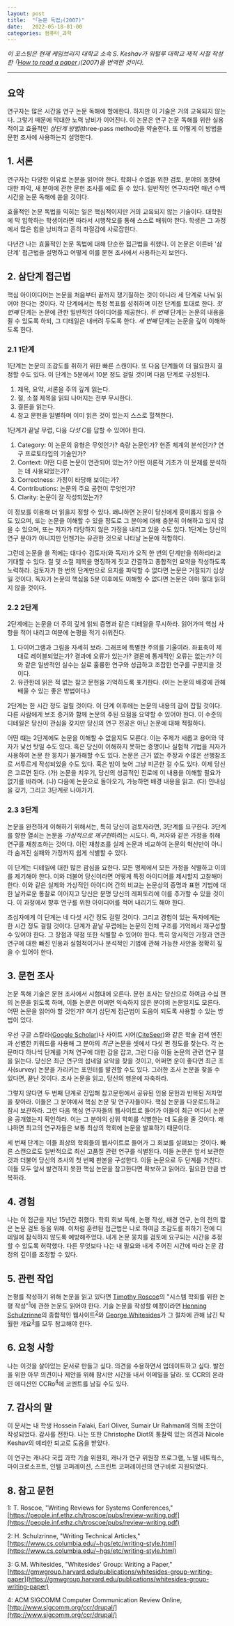 ```yaml
---
layout: post
title:  "｢논문 독법｣(2007)"
date:   2022-05-18-01-00
categories: 컴퓨터_과학
---
```

*이 포스팅은 현재 케임브리지 대학교 소속 S. Keshav가 워털루 대학교 재직 시절 작성한 ｢[How to read a paper](https://dl.acm.org/doi/10.1145/1273445.1273458)｣(2007)을 번역한 것이다.*

---

## 요약

연구자는 많은 시간을 연구 논문 독해에 할애한다. 하지만 이 기술은 거의 교육되지 않는다. 그렇기 때문에 막대한 노력 낭비가 이어진다. 이 논문은 연구 논문 독해를 위한 실용적이고 효율적인 *삼단계 방법*(three-pass method)을 약술한다. 또 어떻게 이 방법을 문헌 조사에 사용하는지 설명한다.

## 1. 서론

연구자는 다양한 이유로 논문을 읽어야 한다. 학회나 수업을 위한 검토, 분야의 동향에 대한 파악, 새 분야에 관한 문헌 조사를 예로 들 수 있다. 일반적인 연구자라면 매년 수백 시간을 논문 독해에 쏟을 것이다.

효율적인 논문 독법을 익히는 일은 핵심적이지만 거의 교육되지 않는 기술이다. 대학원에 막 입학하는 학생이라면 따라서 시행착오를 통해 스스로 배워야 한다. 학생은 그 과정에서 많은 힘을 낭비하고 흔히 좌절감에 사로잡힌다.

다년간 나는 효율적인 논문 독법에 대해 단순한 접근법을 취했다. 이 논문은 이른바 '삼단계' 접근법을 설명하고 어떻게 이를 문헌 조사에서 사용하는지 보인다.

## 2. 삼단계 접근법

핵심 아이이디어는 논문을 처음부터 끝까지 쟁기질하는 것이 아니라 세 단계로 나눠 읽어야 한다는 것이다. 각 단계에서는 특정 목표를 성취하며 이전 단계를 토대로 한다. *첫 번째* 단계는 논문에 관한 일반적인 아이디어를 제공한다. *두 번째* 단계는 논문의 내용을 쥘 수 있도록 하되, 그 디테일은 내버려 두도록 한다. *세 번째* 단계는 논문을 깊이 이해하도록 한다.

### 2.1 1단계

1단계는 논문의 조감도를 취하기 위한 빠른 스캔이다. 또 다음 단계들이 더 필요한지 결정할 수도 있다. 이 단계는 5분에서 10분 정도 걸릴 것이며 다음 단계로 구성된다.

1. 제목, 요약, 서론을 주의 깊게 읽는다.
2. 절, 소절 제목을 읽되 나머지는 전부 무시한다.
3. 결론을 읽는다.
4. 참고 문헌을 일별하며 이미 읽은 것이 있는지 스스로 힐책한다.

1단계가 끝날 무렵, 다음 *다섯 C*를 답할 수 있어야 한다.

1. Category: 이 논문의 유형은 무엇인가? 측량 논문인가? 현존 체계의 분석인가? 연구 프로토타입의 기술인가?
2. Context: 어떤 다른 논문이 연관되어 있는가? 어떤 이론적 기초가 이 문제를 분석하는 데 사용되었는가?
3. Correctness: 가정이 타당해 보이는가?
4. Contributions: 논문의 주요 공헌이 무엇인가?
5. Clarity: 논문이 잘 작성되었는가?

이 정보를 이용해 더 읽을지 정할 수 있다. 왜냐하면 논문이 당신에게 흥미롭지 않을 수도 있으며, 또는 논문을 이해할 수 있을 정도로 그 분야에 대해 충분히 이해하고 있지 않을 수 있으며, 또는 저자가 타당하지 않은 가정을 내리고 있을 수도 있다. 1단계는 당신의 연구 분야가 아니지만 언젠가는 유관한 것으로 나타날 논문에 적합하다.

그런데 논문을 쓸 적에는 대다수 검토자(와 독자)가 오직 한 번의 단계만을 취하리라고 기대할 수 있다. 절 및 소절 제목을 명징하게 짓고 간결하고 종합적인 요약을 작성하도록 노력하라. 검토자가 한 번의 단계만으로 요지를 파악할 수 없다면 논문은 거절되기 십상일 것이다. 독자가 논문의 핵심을 5분 이후에도 이해할 수 없다면 논문은 아마 절대 읽히지 않을 것이다.

### 2.2 2단계

2단계에는 논문을 더 주의 깊게 읽되 증명과 같은 디테일을 무시하라. 읽어가며 핵심 사항을 적어 내리고 여분에 논평을 적기 쉬워진다.

1. 다이어그램과 그림을 자세히 보라. 그래프에 특별한 주의를 기울여라. 좌표축이 제대로 레이블되었는가? 결과에 오류가 있는가? 결론에 통계적인 오류는 없는가? 이와 같은 일반적인 실수는 실로 훌륭한 연구와 성급하고 조잡한 연구를 구분지을 것이다.
2. 유관한데 읽은 적 없는 참고 문헌을 기억하도록 표기한다. (이는 논문의 배경에 관해 배울 수 있는 좋은 방법이다.)

2단계는 한 시간 정도 걸릴 것이다. 이 단계 이후에는 논문의 내용의 감이 잡힐 것이다. 다른 사람에게 보조 증거와 함께 논문의 주된 요점을 요약할 수 있어야 한다. 이 수준의 디테일은 당신이 관심을 갖지만 당신의 연구 전공은 아닌 논문에 대해 적절하다.

어떤 떄는 2단계에도 논문을 이해할 수 없을지도 모른다. 이는 주제가 새롭고 용어와 약자가 낯선 탓일 수도 있다. 혹은 당신이 이해하지 못하는 증명이나 실험적 기법을 저자가 사용하여 논문 한 뭉치가 불가해할 수도 있다. 논문은 근거 없는 주장과 수많은 선행참조로 서투르게 작성되었을 수도 있다. 혹은 밤이 늦어 그냥 피곤한 걸 수도 있다. 이제 당신은 고르면 된다. (가) 논문을 치우기, 당신의 성공적인 진로에 이 내용을 이해할 필요가 없기를 바라며. (나) 다음에 논문으로 돌아오기, 가능하면 배경 내용을 읽고. (다) 인내심을 갖기, 그리고 3단계로 나아가기.

### 2.3 3단계

논문을 완전하게 이해하기 위해서는, 특히 당신이 검토자라면, 3단계를 요구한다. 3단계를 향한 열쇠는 논문을 *가상적으로 재구현*하려는 시도다. 즉, 저자와 같은 가정을 취해 연구를 재창조하는 것이다. 이런 재창조를 실제 논문과 비교하여 논문의 혁신만이 아니라 숨겨진 실패와 가정까지 쉽게 식별할 수 있다.

이 단계는 디테일에 대한 많은 괌심을 요한다. 모든 명제에서 모든 가정을 식별하고 이의를 제기해야 한다. 이와 더불어 당신이라면 어떻게 특정 아이디어를 제시할지 고찰해야 한다. 이와 같은 실제와 가상적인 아이디어 간의 비교는 논문상의 증명과 표현 기법에 대한 날카로운 통찰로 이어지고 당신은 분명 당신의 레퍼토리에 이를 추가할 수 있을 것이다. 이 과정에서 향후 연구를 위한 아이디어를 적어 내리기도 해야 한다.

초심자에게 이 단계는 네 다섯 시간 정도 걸릴 것이다. 그리고 경험이 있는 독자에게는 한 시간 정도 걸릴 것이다. 단계가 끝날 무렵에는 논문의 전체 구조를 기억에서 재구성할 수 있어야 한다. 그 장점과 약점 또한 식별할 수 있어야 한다. 특히 암시적인 가정과 연관 연구에 대한 빠진 인용과 실험적이거나 분석적인 기법에 관해 가능한 사안을 정확히 짚을 수 있어야 한다.

## 3. 문헌 조사

논문 독해 기술은 문헌 조사에서 시험대에 오른다. 문헌 조사는 당신으로 하여금 수십 편의 논문을 읽도록 하며, 이들 논문은 어쩌면 익숙하지 않은 분야의 논문일지도 모른다. 어떤 논문을 읽어야 할 것인가? 여기 삼단계 접근법이 도움이 되도록 사용할 수 있는 방법이 있다.

우선 구글 스칼라([Google Scholar](https://scholar.google.com/))나 사이트 시어([CiteSeer](http://citeseerx.ist.psu.edu/index;jsessionid=802EAC06AD1A65A897EFE0745DFCABDC))와 같은 학술 검색 엔진과 선별한 키워드를 사용해 그 분야의 *최근* 논문을 셋에서 다섯 편 정도를 찾는다. 각 논문마다 하나씩 단계를 거쳐 연구에 대한 감을 잡고, 그런 다음 이들 논문의 관련 연구 절을 읽는다. 당신은 최근 연구의 섬네일 요악을 찾을 것이고, 어쩌면 운이 좋다면 최근 조사(survey) 논문을 가리키는 포인터를 발견할 수도 있다. 그러한 조사 논문을 찾을 수 있다면, 끝난 것이다. 조사 논문을 읽고, 당신의 행운에 자축하라.

그렇지 않다면 두 번째 단계로 진입해 참고문헌에서 공유된 인용 문헌과 반복된 저자명을 찾아라. 이들은 그 분야에서 핵심 논문 및 연구자들이다. 핵심 논문을 다운로드하고 잠시 보관하라. 그런 다음 핵심 연구자들의 웹사이트로 들어가 이들이 최근 어디서 논문을 공개했는지 확인하라. 이는 그 분야의 상위 학회를 식별한는 데 도움을 줄 것이다. 왜냐하면 최고의 연구자들은 보통 최상의 학회에 논문을 발표하기 때문이다.

세 번째 단계는 이들 최상의 학회들의 웹사이트로 들어가 그 회보를 살펴보는 것이다. 빠른 스캔으로도 일반적으로 최신 고품질 관련 연구를 식별된다. 이들 논문은 앞서 보관한 것과 더불어 당신의 조사의 첫 번째 판본을 구성한다. 이들 논문으로 두 단계를 거친다. 이들 모두 앞서 발견하지 못한 핵심 논문을 참고한다면 확보하고 읽어라. 필요한 만큼 반복하라.

## 4. 경험

나는 이 접근을 지난 15년간 취했다. 학회 회보 독해, 논평 작성, 배경 연구, 논의 전의 짧은 논문 검토 등을 위해. 이처럼 훈련된 접근법은 나로 하여금 조감도를 취하기 전에 디테일에 잠식하지 않도록 예방해주었다. 내게 논문 뭉치를 검토에 요구되는 시간을 추정할 수 있도록 허락했다. 다른 무엇보다 나는 내 필요와 내게 주어진 시간에 따라 논문 감정의 깊이를 조정할 수 있다.

## 5. 관련 작업

논평를 작성하기 위해 논문을 읽고 있다면 [Timothy Roscoe](https://inf.ethz.ch/people/person-detail.roscoe.html)의 "시스템 학회를 위한 논평 작성"<sup>[1](#footnote_1)</sup>에 관한 논문도 읽어야 한다. 기술 논문을 작성할 예정이라면 [Henning Schulzrinne](https://www.cs.columbia.edu/~hgs/)의 종합적인 웹사이트<sup>[2](#footnote_2)</sup>와 [George Whitesides](https://gmwgroup.harvard.edu/)가 그 절차에 관해 남긴 탁월한 개요<sup>[3](#footnote_3)</sup>를 모두 참고해야 한다.

## 6. 요청 사항

나는 이것을 살아있는 문서로 만들고 싶다. 의견을 수용하면서 업데이트하고 싶다. 발전을 위한 아무 의견이나 제안을 위해 잠시만 시간을 내서 이메일을 달라. 또 CCR의 온라인 에디션인 CCRo<sup>[4](#footnote_4)</sup>에 코멘트를 남길 수도 있다.

## 7. 감사의 말

이 문서는 내 학생 Hossein Falaki, Earl Oliver, Sumair Ur Rahman에 의해 초안이 작성되었다. 감사를 전한다. 나는 또한 Christophe Diot의 통찰력 있는 의견과 Nicole Keshav의 예리한 퇴고로 도움을 받았다.

이 연구는 캐나다 국립 과학 기술 위원회, 캐나가 연구 위원장 프로그램, 노텔 네트웍스, 마이크로소프트, 인텔 코퍼레이션, 스프린트 코퍼레이션의 연구비로 지원되었다.

## 8. 참고 문헌

<a name="footnote_1">1</a>: T. Roscoe, "Writing Reviews for Systems Conferences,"
[https://people.inf.ethz.ch/troscoe/pubs/review-writing.pdf](https://people.inf.ethz.ch/troscoe/pubs/review-writing.pdf)

<a name="footnote_2">2</a>: H. Schulzrinne, "Writing Technical Articles,"
[https://www.cs.columbia.edu/~hgs/etc/writing-style.html](https://www.cs.columbia.edu/~hgs/etc/writing-style.html)

<a name="footnote_3">3</a>: G.M. Whitesides, "Whitesides' Group: Writing a Paper,"
[https://gmwgroup.harvard.edu/publications/whitesides-group-writing-paper](https://gmwgroup.harvard.edu/publications/whitesides-group-writing-paper)

<a name="footnote_4">4</a>: ACM SIGCOMM Computer Communication Review Online, [http://www.sigcomm.org/ccr/drupal/](http://www.sigcomm.org/ccr/drupal/)